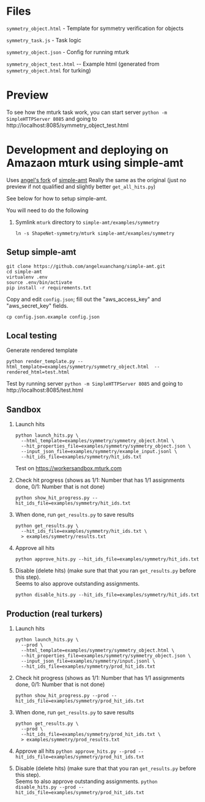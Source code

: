 # Files #

`symmetry_object.html` - Template for symmetry verification for objects 

`symmetry_task.js` - Task logic

`symmetry_object.json` - Config for running mturk

`symmetry_object_test.html` -- Example html (generated from `symmetry_object.html` for turking)


# Preview #

To see how the mturk task work, you can start  server `python -m SimpleHTTPServer 8085` and going to http://localhost:8085/symmetry_object_test.html

# Development and deploying on Amazaon mturk using simple-amt #

Uses [angel's fork](https://github.com/angelxuanchang/simple-amt) of [simple-amt](https://github.com/jcjohnson/simple-amt)
Really the same as the original (just no preview if not qualified and slightly better `get_all_hits.py`) 

See below for how to setup simple-amt.

You will need to do the following
1. Symlink `mturk` directory to `simple-amt/examples/symmetry`

   `ln -s ShapeNet-symmetry/mturk simple-amt/examples/symmetry`

## Setup simple-amt ##
```
git clone https://github.com/angelxuanchang/simple-amt.git
cd simple-amt
virtualenv .env
source .env/bin/activate
pip install -r requirements.txt
```

Copy and edit `config.json`; fill out the "aws_access_key" and "aws_secret_key" fields.
```
cp config.json.example config.json
```

## Local testing ##

Generate rendered template

`python render_template.py --html_template=examples/symmetry/symmetry_object.html  --rendered_html=test.html`

Test by running server `python -m SimpleHTTPServer 8085` and going to http://localhost:8085/test.html


## Sandbox ##
1. Launch hits 
    ```
    python launch_hits.py \
      --html_template=examples/symmetry/symmetry_object.html \
      --hit_properties_file=examples/symmetry/symmetry_object.json \
      --input_json_file=examples/symmetry/example_input.jsonl \
      --hit_ids_file=examples/symmetry/hit_ids.txt
    ```
   Test on <https://workersandbox.mturk.com>

1. Check hit progress (shows as 1/1: Number that has 1/1 assignments done, 0/1: Number that is not done)
    
    `python show_hit_progress.py --hit_ids_file=examples/symmetry/hit_ids.txt`  

1. When done, run `get_results.py` to save results
    ```
    python get_results.py \
      --hit_ids_file=examples/symmetry/hit_ids.txt \
      > examples/symmetry/results.txt
    ```

1. Approve all hits

    `python approve_hits.py --hit_ids_file=examples/symmetry/hit_ids.txt`

1. Disable (delete hits) (make sure that that you ran `get_results.py` before this step).  
Seems to also approve outstanding assignments.

    `python disable_hits.py --hit_ids_file=examples/symmetry/hit_ids.txt`


## Production (real turkers) ##
1. Launch hits 
    ```
    python launch_hits.py \
      --prod \
      --html_template=examples/symmetry/symmetry_object.html \
      --hit_properties_file=examples/symmetry/symmetry_object.json \
      --input_json_file=examples/symmetry/input.jsonl \
      --hit_ids_file=examples/symmetry/prod_hit_ids.txt
    ```

1. Check hit progress (shows as 1/1: Number that has 1/1 assignments done, 0/1: Number that is not done)

    `python show_hit_progress.py --prod --hit_ids_file=examples/symmetry/prod_hit_ids.txt`

1. When done, run `get_results.py` to save results
    ```
    python get_results.py \
      --prod \
      --hit_ids_file=examples/symmetry/prod_hit_ids.txt \
      > examples/symmetry/prod_results.txt
    ```

1. Approve all hits
    `python approve_hits.py --prod --hit_ids_file=examples/symmetry/prod_hit_ids.txt`


1. Disable (delete hits) (make sure that that you ran `get_results.py` before this step).  
Seems to also approve outstanding assignments.
    `python disable_hits.py --prod --hit_ids_file=examples/symmetry/prod_hit_ids.txt`


